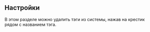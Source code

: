 ## Настройки
<p>В этом разделе можно удалить тэги из системы, нажав на крестик рядом с названием тэга.
</p>